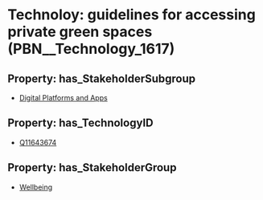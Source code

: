 # Technoloy: __guidelines for accessing private green spaces__ (PBN__Technology_1617)

## Property: has_StakeholderSubgroup

* [Digital Platforms and Apps](PBN__TechSubgroup_54)

## Property: has_TechnologyID

* [Q11643674](Q11643674)

## Property: has_StakeholderGroup

* [Wellbeing](PBN__TechGroup_2)

